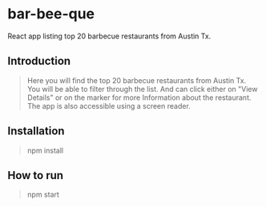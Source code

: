 # bar-bee-que
React app listing top 20 barbecue restaurants from Austin Tx.

## Introduction

> Here you will find the top 20 barbecue restaurants from Austin Tx. You will be able to filter through the list. And can click either on "View Details" or on the marker for more Information about the restaurant. The app is also accessible using a screen reader.

## Installation

> npm install

## How to run

> npm start
